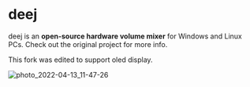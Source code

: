 # deej

deej is an **open-source hardware volume mixer** for Windows and Linux PCs. Check out the original project for more info.  

This fork was edited to support oled display.


![photo_2022-04-13_11-47-26](https://user-images.githubusercontent.com/13891175/210137690-f0714e54-6391-41e0-9fca-38d6661d9e9e.jpg)
